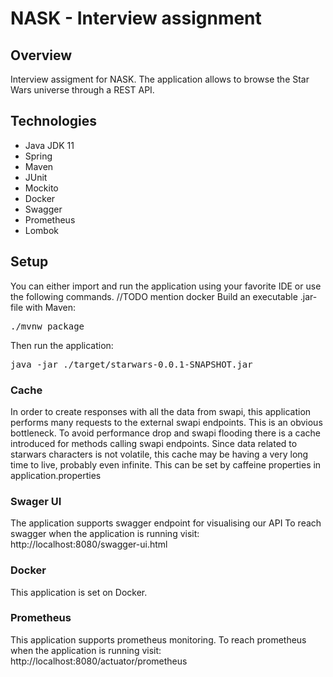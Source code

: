 # NASK - Interview assignment
## Overview
Interview assigment for NASK. The application allows to browse the Star Wars universe through a REST API.

## Technologies
* Java JDK 11
* Spring
* Maven
* JUnit
* Mockito
* Docker
* Swagger
* Prometheus
* Lombok

## Setup
You can either import and run the application using your favorite IDE or use the following commands.
//TODO mention docker
Build an executable .jar-file with Maven:

<pre>
./mvnw package
</pre>

Then run the application:

<pre>
java -jar ./target/starwars-0.0.1-SNAPSHOT.jar
</pre>

### Cache
In order to create responses with all the data from swapi, this application
performs many requests to the external swapi endpoints. This is an obvious bottleneck.
To avoid performance drop and swapi flooding there is a cache introduced for methods calling swapi endpoints.
Since data related to starwars characters is not volatile, 
this cache may be having a very long time to live, probably even infinite. 
This can be set by caffeine properties in application.properties 

### Swager UI
The application supports swagger endpoint for visualising our API
To reach swagger when the application is running visit:
http://localhost:8080/swagger-ui.html

### Docker
This application is set on Docker. 

### Prometheus
This application supports prometheus monitoring.
To reach prometheus when the application is running visit:
http://localhost:8080/actuator/prometheus

